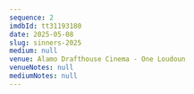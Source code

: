 ```yaml
---
sequence: 2
imdbId: tt31193180
date: 2025-05-08
slug: sinners-2025
medium: null
venue: Alamo Drafthouse Cinema - One Loudoun
venueNotes: null
mediumNotes: null
---
```


